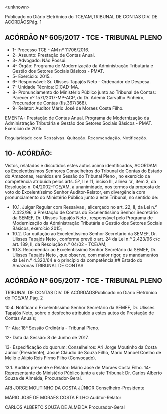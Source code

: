 &lt;unknown&gt;

Publicado  no  Diário Eletrônico do TCE/AM,TRIBUNAL DE CONTAS DIV. DE  ACÓRDÃOSPág. 1

## ACÓRDÃO Nº 605/2017 - TCE - TRIBUNAL PLENO

- 1- Processo TCE - AM nº 11706/2016.
- 2- Assunto: Prestação de Contas Anual.
- 3- Advogado: Não Possui.
- 4- Órgão: Programa de Modernização da Administração Tributária e Gestão dos Setores Sociais Básicos - PMAT.
- 5- Exercício: 2015..
- 6- Responsável: Sr. Ulisses Tapajós Neto - Ordenador de Despesa.
- 7- Unidade Técnica: DICAD-MA.
- 8- Pronunciamento  do Ministério  Público  junto  ao Tribunal  de Contas: Parecer  nº 1571/2017-MP-ACP, do Dr. Ademir Carvalho Pinheiro, Procurador de Contas (fls.367/368).
- 9- Relator: Auditor Mário José de Moraes Costa Filho.

EMENTA : Prestação de Contas Anual. Programa de Modernização da Administração Tributária e Gestão dos Setores Sociais Básicos - PMAT. Exercício de 2015.

Regularidade com Ressalvas. Quitação. Recomendação. Notificação.

## 10-  ACÓRDÃO:

Vistos, relatados e discutidos estes autos acima identificados, ACORDAM os Excelentíssimos Senhores Conselheiros do Tribunal de Contas do Estado do Amazonas, reunidos em Sessão do Tribunal Pleno , no exercício da competência atribuída pelos arts. 5º, II e 11, inciso III, alínea 'a', item 3, da Resolução n. 04/2002-TCE/AM, à unanimidade, nos termos da proposta de voto do Excelentíssimo Senhor Auditor-Relator, em divergência com pronunciamento do Ministério Público junto a este Tribunal, no sentido de:

- 10.1.  Julgar  Regular  com  Ressalvas ,  alicerçado  no  art.  22,  II,  da  Lei  n.º 2.423/96, a Prestação de Contas do Excelentíssimo Senhor Secretário da  SEMEF, Dr. Ulisses Tapajós  Neto ,  responsável  pelo Programa  de Modernização da Administração Tributária e Gestão dos Setores Sociais Básicos, exercício 2015;
- 10.2.  Dar quitação ao Excelentíssimo Senhor Secretário da SEMEF, Dr. Ulisses Tapajós Neto , conforme prevê o art. 24 da Lei n.º 2.423/96 c/c art. 189, II, da Resolução n.º 04/02 - TCE/AM;
- 10.3.  Recomendar ao Excelentíssimo Senhor Secretário da SEMEF, Dr. Ulisses Tapajós Neto , que observe, com maior rigor, os mandamentos da Lei n.º 4.320/64 e o princípio da competência;## Estado do Amazonas TRIBUNAL DE CONTAS

## ACÓRDÃO Nº 605/2017 - TCE - TRIBUNAL PLENO

TRIBUNAL DE CONTAS DIV. DE  ACÓRDÃOSPublicado  no  Diário Eletrônico do TCE/AM,Pág. 2

10.4.  Notificar o  Excelentíssimo  Senhor  Secretário  da  SEMEF,  Dr. Ulisses Tapajós Neto, sobre o desfecho atribuído a estes autos de Prestação de Contas Anuais;

11- Ata: 18ª Sessão Ordinária - Tribunal Pleno.

12- Data da Sessão: 8 de Junho de 2017.

13- Especificação  do  quorum: Conselheiros: Ari Jorge Moutinho  da  Costa  Júnior (Presidente), Josué Cláudio de Souza Filho,  Mario  Manoel Coelho  de  Mello e Alípio Reis Firmo Filho (Convocado).

13.1. Auditor presente e Relator: Mário José de Moraes Costa Filho. 14-  Representante  do  Ministério  Público  junto  a  este Tribunal: Dr. Carlos  Alberto Souza de Almeida, Procurador-Geral.

ARI JORGE MOUTINHO DA COSTA JÚNIOR Conselheiro-Presidente

MÁRIO JOSÉ DE MORAES COSTA FILHO Auditor-Relator

CARLOS ALBERTO SOUZA DE ALMEIDA Procurador-Geral